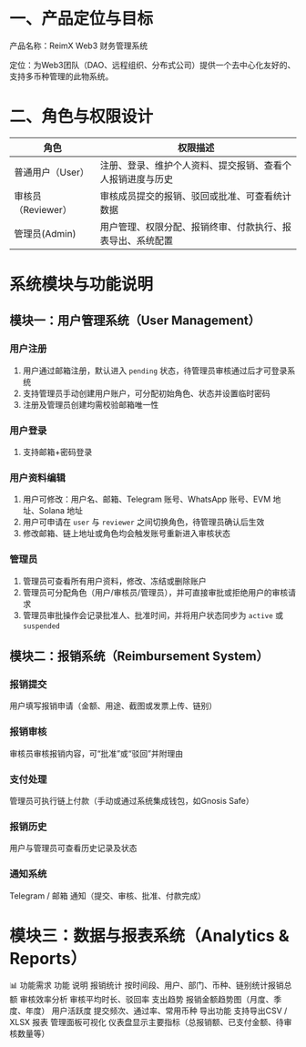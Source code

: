 # 一、产品定位与目标

产品名称：ReimX Web3 财务管理系统

定位：为Web3团队（DAO、远程组织、分布式公司）提供一个去中心化友好的、支持多币种管理的此物系统。


# 二、角色与权限设计

| 角色 | 权限描述 |
|------|--------|
|普通用户（User） | 注册、登录、维护个人资料、提交报销、查看个人报销进度与历史|
|审核员（Reviewer）|审核成员提交的报销、驳回或批准、可查看统计数据 |
|管理员(Admin)|用户管理、权限分配、报销终审、付款执行、报表导出、系统配置|


# 系统模块与功能说明

## 模块一：用户管理系统（User Management）

### 用户注册
1. 用户通过邮箱注册，默认进入 `pending` 状态，待管理员审核通过后才可登录系统
2. 支持管理员手动创建用户账户，可分配初始角色、状态并设置临时密码
3. 注册及管理员创建均需校验邮箱唯一性

### 用户登录
1. 支持邮箱+密码登录

### 用户资料编辑
1. 用户可修改：用户名、邮箱、Telegram 账号、WhatsApp 账号、EVM 地址、Solana 地址
2. 用户可申请在 `user` 与 `reviewer` 之间切换角色，待管理员确认后生效
3. 修改邮箱、链上地址或角色均会触发账号重新进入审核状态

### 管理员
1. 管理员可查看所有用户资料，修改、冻结或删除账户
2. 管理员可分配角色（用户/审核员/管理员），并可直接审批或拒绝用户的审核请求
3. 管理员审批操作会记录批准人、批准时间，并将用户状态同步为 `active` 或 `suspended`


## 模块二：报销系统（Reimbursement System）

### 报销提交

用户填写报销申请（金额、用途、截图或发票上传、链别）

### 报销审核

审核员审核报销内容，可“批准”或“驳回”并附理由

### 支付处理

管理员可执行链上付款（手动或通过系统集成钱包，如Gnosis Safe）

### 报销历史

用户与管理员可查看历史记录及状态

### 通知系统

Telegram / 邮箱 通知（提交、审核、批准、付款完成）


# 模块三：数据与报表系统（Analytics & Reports）
📊 功能需求
功能	说明
报销统计	按时间段、用户、部门、币种、链别统计报销总额
审核效率分析	审核平均时长、驳回率
支出趋势	报销金额趋势图（月度、季度、年度）
用户活跃度	提交频次、通过率、常用币种
导出功能	支持导出CSV / XLSX 报表
管理面板可视化	仪表盘显示主要指标（总报销额、已支付金额、待审核数量等）

